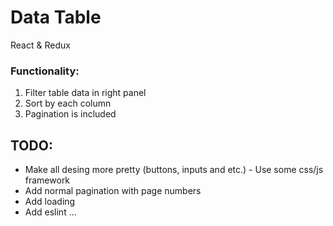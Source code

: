 # Data Table

React & Redux

### Functionality:
1. Filter table data in right panel
2. Sort by each column
3. Pagination is included 


## TODO:
* Make all desing more pretty (buttons, inputs and etc.)  - Use some css/js framework
* Add normal pagination with page numbers
* Add loading
* Add eslint
...

